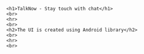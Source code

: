       <h1>TalkNow - Stay touch with chat</h1>
      <br>
      <hr>
      <br>
      <h2>The UI is created using Android library</h2>
      <br>
      <hr>
      <br>
